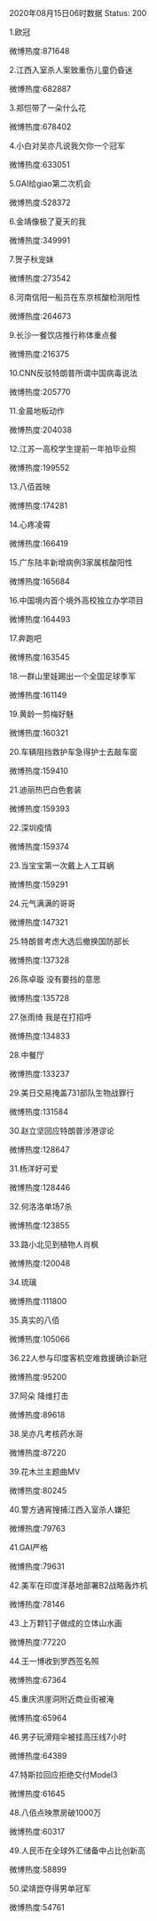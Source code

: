 2020年08月15日06时数据
Status: 200

1.欧冠

微博热度:871648

2.江西入室杀人案致重伤儿童仍昏迷

微博热度:682887

3.郑恺带了一朵什么花

微博热度:678402

4.小白对吴亦凡说我欠你一个冠军

微博热度:633051

5.GAI给giao第二次机会

微博热度:528372

6.金靖像极了夏天的我

微博热度:349991

7.贺子秋宠妹

微博热度:273542

8.河南信阳一船员在东京核酸检测阳性

微博热度:264673

9.长沙一餐饮店推行称体重点餐

微博热度:216375

10.CNN反驳特朗普所谓中国病毒说法

微博热度:205770

11.金晨地板动作

微博热度:204038

12.江苏一高校学生提前一年拍毕业照

微博热度:199552

13.八佰首映

微博热度:174281

14.心疼凌霄

微博热度:166419

15.广东陆丰新增病例3家属核酸阳性

微博热度:165684

16.中国境内首个境外高校独立办学项目

微博热度:164493

17.奔跑吧

微博热度:163545

18.一群山里娃踢出一个全国足球季军

微博热度:161149

19.黄龄一剪梅好魅

微博热度:160321

20.车辆阻挡救护车急得护士去敲车窗

微博热度:159410

21.迪丽热巴白色套装

微博热度:159393

22.深圳疫情

微博热度:159374

23.当宝宝第一次戴上人工耳蜗

微博热度:159291

24.元气满满的哥哥

微博热度:147321

25.特朗普考虑大选后撤换国防部长

微博热度:137328

26.陈卓璇 没有要挡的意思

微博热度:135728

27.张雨绮 我是在打招呼

微博热度:134833

28.中餐厅

微博热度:133237

29.美日交易掩盖731部队生物战罪行

微博热度:131584

30.赵立坚回应特朗普涉港谬论

微博热度:128647

31.杨洋好可爱

微博热度:128446

32.何洛洛单场7杀

微博热度:123855

33.路小北见到植物人肖枫

微博热度:120048

34.琉璃

微博热度:111800

35.真实的八佰

微博热度:105066

36.22人参与印度客机空难救援确诊新冠

微博热度:95200

37.阿朵 降维打击

微博热度:89618

38.吴亦凡考核药水哥

微博热度:87220

39.花木兰主题曲MV

微博热度:80245

40.警方通宵搜捕江西入室杀人嫌犯

微博热度:79763

41.GAI严格

微博热度:79631

42.美军在印度洋基地部署B2战略轰炸机

微博热度:78146

43.上万颗钉子做成的立体山水画

微博热度:77220

44.王一博收到罗西签名照

微博热度:67364

45.重庆洪崖洞附近商业街被淹

微博热度:65964

46.男子玩滑翔伞被挂高压线7小时

微博热度:64389

47.特斯拉回应拒绝交付Model3

微博热度:61645

48.八佰点映票房破1000万

微博热度:60317

49.人民币在全球外汇储备中占比创新高

微博热度:58899

50.梁靖崑夺得男单冠军

微博热度:54761

